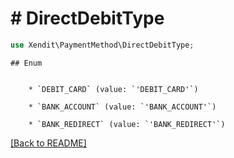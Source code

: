 # # DirectDebitType


```php
use Xendit\PaymentMethod\DirectDebitType;
```

    ## Enum

    
        * `DEBIT_CARD` (value: `'DEBIT_CARD'`)
    
        * `BANK_ACCOUNT` (value: `'BANK_ACCOUNT'`)
    
        * `BANK_REDIRECT` (value: `'BANK_REDIRECT'`)
    

[[Back to README]](../../README.md)
